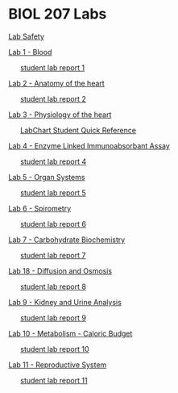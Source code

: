 # BIOL 207 Labs

[Lab Safety](lab_0.md)

[Lab 1 - Blood](lab_1.md)<ul>
[student lab report 1](./lab%20reports/Lab_1_report.pdf)
</ul>

[Lab 2 - Anatomy of the heart](./lab_2.md)<ul>
[student lab report 2](./lab%20reports/Lab_2_report.pdf)
</ul>

[Lab 3 - Physiology of the heart](lab_3.md)<ul>
[LabChart Student Quick Reference](./additional_files/Lab%203%20-%20LabChart_student_quick_reference.pdf)
</ul>

[Lab 4 - Enzyme Linked Immunoabsorbant Assay](lab_4.md)<ul>
[student lab report 4](./lab%20reports/Lab_4_report.pdf)
</ul>

[Lab 5 - Organ Systems](lab_5.md)<ul>
[student lab report 5](./lab%20reports/Lab_5_report.pdf)
</ul>

[Lab 6 - Spirometry](lab_6.md)<ul>
[student lab report 6](./lab%20reports/Lab_6_report.pdf)
</ul>

[Lab 7 - Carbohydrate Biochemistry](lab_7.md)<ul>
[student lab report 7](./lab%20reports/Lab_7_report.pdf)
</ul>

[Lab 18 - Diffusion and Osmosis](lab_8.md)<ul>
[student lab report 8](./lab%20reports/Lab_8_report.pdf)
</ul>

[Lab 9 - Kidney and Urine Analysis](lab_9.md)<ul>
[student lab report 9](./lab%20reports/Lab_9_report.pdf)
</ul>

[Lab 10 - Metabolism - Caloric Budget](lab_10.md)<ul>
[student lab report 10](./lab%20reports/Lab_10_report.pdf)
</ul>

[Lab 11 - Reproductive System](lab_11.md)<ul>
[student lab report 11](./lab%20reports/Lab_11_report.pdf)
</ul>
